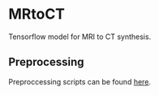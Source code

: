 # MRtoCT

Tensorflow model for MRI to CT synthesis.

## Preprocessing

Preproccessing scripts can be found
[here](https://github.com/bodokaiser/mrtoct-matlab).
